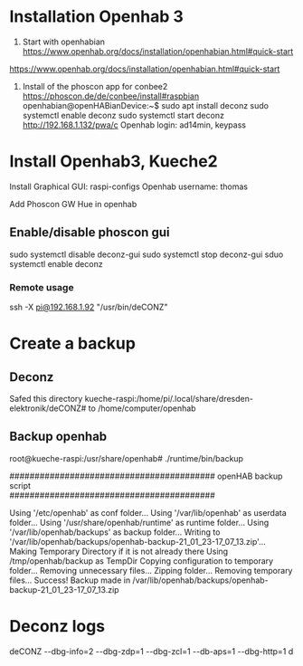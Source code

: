 # Installation Openhab 3

1. Start with openhabian
   https://www.openhab.org/docs/installation/openhabian.html#quick-start

https://www.openhab.org/docs/installation/openhabian.html#quick-start

1. Install of the phoscon app for conbee2
https://phoscon.de/de/conbee/install#raspbian
openhabian@openHABianDevice:~$ sudo apt install deconz
sudo systemctl enable deconz
sudo systemctl start deconz
http://192.168.1.132/pwa/c
Openhab login: ad14min, keypass

# Install Openhab3, Kueche2
Install Graphical GUI:
raspi-configs
Openhab username: thomas

Add Phoscon GW Hue in openhab

## Enable/disable phoscon gui
sudo systemctl disable deconz-gui
sudo systemctl stop deconz-gui
sduo systemctl enable deconz


### Remote usage
ssh -X pi@192.168.1.92 "/usr/bin/deCONZ"


# Create a backup
## Deconz
Safed this directory kueche-raspi:/home/pi/.local/share/dresden-elektronik/deCONZ#
to /home/computer/openhab

## Backup openhab
root@kueche-raspi:/usr/share/openhab# ./runtime/bin/backup 
                                         
#########################################
          openHAB backup script          
#########################################
                                         
Using '/etc/openhab' as conf folder...
Using '/var/lib/openhab' as userdata folder...
Using '/usr/share/openhab/runtime' as runtime folder...
Using '/var/lib/openhab/backups' as backup folder...
Writing to '/var/lib/openhab/backups/openhab-backup-21_01_23-17_07_13.zip'...
Making Temporary Directory if it is not already there
Using /tmp/openhab/backup as TempDir
Copying configuration to temporary folder...
Removing unnecessary files...
Zipping folder...
Removing temporary files...
Success! Backup made in /var/lib/openhab/backups/openhab-backup-21_01_23-17_07_13.zip

# Deconz logs
 deCONZ --dbg-info=2 --dbg-zdp=1 --dbg-zcl=1 --db-aps=1 --dbg-http=1
d
